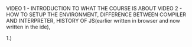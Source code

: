 VIDEO 1 - INTRODUCTION TO WHAT THE COURSE IS ABOUT
VIDEO 2 - HOW TO SETUP THE ENVIRONMENT, DIFFERENCE BETWEEN COMPILER AND INTERPRETER, HISTORY OF JS(earlier written in browser and now written in the ide),


1.)
